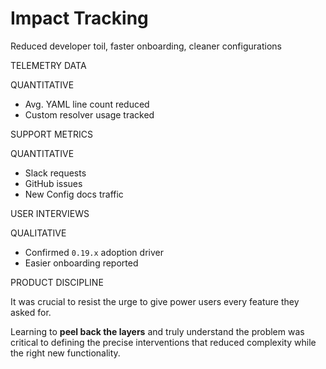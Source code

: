 # Impact Tracking

Reduced developer toil, faster onboarding, cleaner configurations

<div class="grid grid-cols-3 gap-4 mt-3 text-sm">

<div>


<div class="bg-gray-800/10 p-3 rounded-lg mt-2">
<div class="flex items-center justify-between mb-2">
<p class="font-semibold text-xs text-gray-400">TELEMETRY DATA</p>
<span class="bg-blue-500/20 text-blue-300 px-2 py-1 rounded-full text-xs font-semibold">QUANTITATIVE</span>
</div>
<ul class="list-none space-y-1 text-xs">
<li><mdi-check class="text-green-400"/> Avg. YAML line count reduced</li>
<li><mdi-check class="text-green-400"/> Custom resolver usage tracked</li>
</ul>
</div>

<div class="bg-gray-800/10 p-3 rounded-lg mt-3">
<div class="flex items-center justify-between mb-2">
<p class="font-semibold text-xs text-gray-400">SUPPORT METRICS</p>
<span class="bg-blue-500/20 text-blue-300 px-2 py-1 rounded-full text-xs font-semibold">QUANTITATIVE</span>
</div>
<ul class="list-none space-y-1 text-xs">
<li><mdi-trending-down class="text-blue-400"/> Slack requests</li>
<li><mdi-trending-down class="text-blue-400"/> GitHub issues</li>
<li><mdi-trending-up class="text-green-400"/> New Config docs traffic</li>
</ul>
</div>

</div>

<div>


<div class="bg-gray-800/10 p-3 rounded-lg mt-2">
<div class="flex items-center justify-between mb-2">
<p class="font-semibold text-xs">USER INTERVIEWS</p>
<span class="bg-green-500/20 text-green-300 px-2 py-1 rounded-full text-xs font-semibold">QUALITATIVE</span>
</div>
<ul class="list-none space-y-1 text-xs">
<li><mdi-arrow-up-bold class="text-green-400"/> Confirmed <code>0.19.x</code> adoption driver</li>
<li><mdi-message-text class="text-green-400"/> Easier onboarding reported</li>
</ul>



</div>


</div>

<div>


<div class="bg-kedro-mint/10 border border-kedro-mint/50 p-3 rounded-lg mt-2 text-xs">
<p class="font-semibold text-kedro-mint mb-2"><mdi-lightbulb-on class="mr-1"/> PRODUCT DISCIPLINE</p>
<p class="text-gray-300 leading-relaxed"> It was crucial to resist the urge to give power users every feature they asked for.</p>
<p class="text-gray-300 leading-relaxed mt-2">Learning to <strong>peel back the layers</strong> and truly understand the problem was critical to defining the precise interventions that reduced complexity while the right new functionality.</p>

</div>

</div>

</div>

<!--
The impact was measurable both quantitatively through telemetry and support metrics, and qualitatively through user feedback. The key learning was about product discipline - knowing when to say no to feature requests and instead focus on solving the core problem of configuration complexity. This required deep understanding of user workflows and the discipline to make targeted interventions rather than broad feature additions.
-->